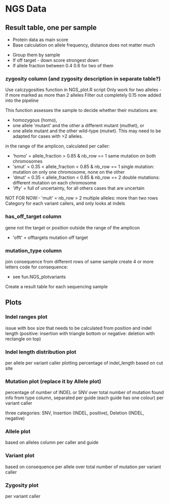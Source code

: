 # NGS Data

## Result table, one per sample

- Protein data as main score
- Base calculation on allele frequency, distance does not matter much

* Group them by sample
* If off target - down score strongest down
* If allele fraction between 0.4 0.6 for two of them

### zygosity column (and zygosity description in separate table?)

Use calczygosities function in NGS_plot.R script
Only work for two alleles - if more marked as more than 2 alleles
Filter out completely 0.15 now added into the pipeline

This function assesses the sample to decide whether their mutations are:
- homozygous (homo),
- one allele 'mutant' and the other a different mutant (muthet), or
- one allele mutant and the other wild-type (mutwt).
This may need to be adapted for cases with >2 alleles.

in the range of the amplicon, calculated per caller:
- 'homo' = allele_fraction > 0.85        & nb_row == 1 same mutation on both chromosomes
- 'smut' = 0.35 < allele_fraction < 0.85 & nb_row == 1 single mutation: mutation on only one chromosome, none on the other
- 'dmut' = 0.35 < allele_fraction < 0.85 & nb_row == 2 double mutations: different mutation on each chromosome
- 'iffy' = full of uncertainty, for all others cases that are uncertain

NOT FOR NOW:- 'mult' =                                 nb_row > 2  multiple alleles: more than two rows
Category for each variant callers, and only looks at indels

### has_off_target column

gene not the target or position outside the range of the amplicon
- 'offt' = offtargets                                  mutation off target

### mutation_type column
join consequence from different rows of same sample
create 4 or more letters code for consequence:
- see fun.NGS_plotvariants

Create a result table for each sequencing sample

## Plots

### Indel ranges plot

issue with box size that needs to be calculated from position and indel length (positive: insertion with triangle bottom or negative: deletion with rectangle on top)

### Indel length distribution plot

per allele per variant caller
plotting percentage of indel_length based on cut site

### Mutation plot (replace it by Allele plot)

percentage of number of INDEL or SNV over total number of mutation found
info from type column, separated per guide (each guide has one colour)
per variant caller

three categories: SNV, Insertion (INDEL, positive), Deletion (INDEL, negative)

### Allele plot

based on alleles column per caller and guide

### Variant plot

based on consequence
per allele over total number of mutation
per variant caller

### Zygosity plot

per variant caller
